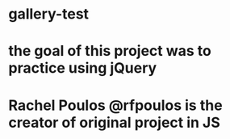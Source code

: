 # gallery-test
# the goal of this project was to practice using jQuery
# Rachel Poulos @rfpoulos is the creator of original project in JS 
